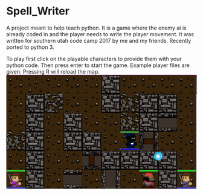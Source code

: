 # Spell_Writer
A project meant to help teach python. It is a game where the enemy ai is already coded in and the player needs to write the player movement.
It was written for southern utah code camp 2017 by me and my friends. Recently ported to python 3.

To play first click on the playable characters to provide them with your python code. Then press enter to start the game. Example player files are given. Pressing R will reload the map.
![gameplay](spell%20writer.png?raw=true "Title")
